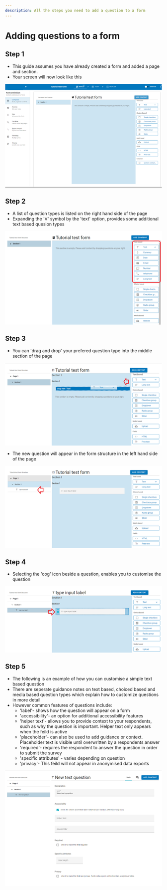 ```yaml
---
description: All the steps you need to add a question to a form
---
```


# Adding questions to a form

## Step 1

* This guide assumes you have already created a form and added a page and section.
* Your screen will now look like this

![](<../../.gitbook/assets/image (301).png>)

## Step 2

* A list of question types is listed on the right hand side of the page
* Expanding the 'V' symbol by the 'text' option, provides some additional text based quesion types

![Screenshot showing additional text based question types](<../../.gitbook/assets/image (288).png>)

## Step 3

* You can 'drag and drop' your prefered question type into the middle section of the page

![Screenshot showing a 'text' question being added to 'section 1'](<../../.gitbook/assets/image (289).png>)

* The new question will appear in the form structure in the left hand side of the page

![](<../../.gitbook/assets/image (291).png>)

## Step 4

* Selecting the 'cog' icon beside a question, enables you to customise the question

![](<../../.gitbook/assets/image (293).png>)

## Step 5

* The following is an example of how you can customise a simple text based question
* There are seperate guidance notes on text based, choiced based and media based question types which explain how to customize questions in more detail
* However common features of questions include:
  * 'label'- shows how the question will appear on a form
  * 'accessibility'- an option for additional accessibility features
  * 'helper text'- allows you to provide context to your respondents, such as why the question is important.   Helper text only appears when the feild is active
  * 'placeholder'- can also be used to add guidance or context.  Placeholder text is visible until overwritten by a respondents answer
  * 'required'- requires the respondent to answer the question in order to submit the survey
  * 'specific attributes' - varies depending on question
  * 'privacy'- This feild will not appear in anonymised data exports&#x20;

![](<../../.gitbook/assets/image (295).png>)
